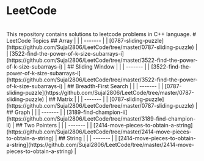 # LeetCode
<br>
This repository contains solutions to leetcode problems in C++ language. 
<!---LeetCode Topics Start-->
# LeetCode Topics
## Array
|  |
| ------- |
| [0787-sliding-puzzle](https://github.com/Sujal2806/LeetCode/tree/master/0787-sliding-puzzle) |
| [3522-find-the-power-of-k-size-subarrays-i](https://github.com/Sujal2806/LeetCode/tree/master/3522-find-the-power-of-k-size-subarrays-i) |
## Sliding Window
|  |
| ------- |
| [3522-find-the-power-of-k-size-subarrays-i](https://github.com/Sujal2806/LeetCode/tree/master/3522-find-the-power-of-k-size-subarrays-i) |
## Breadth-First Search
|  |
| ------- |
| [0787-sliding-puzzle](https://github.com/Sujal2806/LeetCode/tree/master/0787-sliding-puzzle) |
## Matrix
|  |
| ------- |
| [0787-sliding-puzzle](https://github.com/Sujal2806/LeetCode/tree/master/0787-sliding-puzzle) |
## Graph
|  |
| ------- |
| [3189-find-champion-ii](https://github.com/Sujal2806/LeetCode/tree/master/3189-find-champion-ii) |
## Two Pointers
|  |
| ------- |
| [2414-move-pieces-to-obtain-a-string](https://github.com/Sujal2806/LeetCode/tree/master/2414-move-pieces-to-obtain-a-string) |
## String
|  |
| ------- |
| [2414-move-pieces-to-obtain-a-string](https://github.com/Sujal2806/LeetCode/tree/master/2414-move-pieces-to-obtain-a-string) |
<!---LeetCode Topics End-->